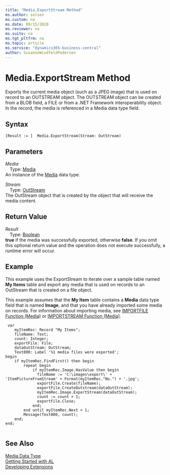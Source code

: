 ```yaml
---
title: "Media.ExportStream Method"
ms.author: solsen
ms.custom: na
ms.date: 09/15/2020
ms.reviewer: na
ms.suite: na
ms.tgt_pltfrm: na
ms.topic: article
ms.service: "dynamics365-business-central"
author: SusanneWindfeldPedersen
---
```

[//]: # (START>DO_NOT_EDIT)
[//]: # (IMPORTANT:Do not edit any of the content between here and the END>DO_NOT_EDIT.)
[//]: # (Any modifications should be made in the .xml files in the ModernDev repo.)
# Media.ExportStream Method
Exports the current media object (such as a JPEG image) that is used on record to an OUTSTREAM object. The OUTSTREAM object can be created from a BLOB field, a FILE or from a .NET Framework interoperability object. In the record, the media is referenced in a Media data type field.


## Syntax
```
[Result := ]  Media.ExportStream(Stream: OutStream)
```
## Parameters
*Media*  
&emsp;Type: [Media](media-data-type.md)  
An instance of the [Media](media-data-type.md) data type.  

*Stream*  
&emsp;Type: [OutStream](../outstream/outstream-data-type.md)  
The OutStream object that is created by the object that will receive the media content.  


## Return Value
*Result*  
&emsp;Type: [Boolean](../boolean/boolean-data-type.md)  
**true** if the media was successfully exported, otherwise **false**. If you omit this optional return value and the operation does not execute successfully, a runtime error will occur.    


[//]: # (IMPORTANT: END>DO_NOT_EDIT)

## Example  
 This example uses the ExportStream to iterate over a sample table named **My Items** table and export any media that is used on records to an OutStream that is created on a file object.  

 This example assumes that the **My Item** table contains a **Media** data type field that is named **Image**, and that you have already imported some media on records. For information about importing media, see [IMPORTFILE Function \(Media\)](../../methods-auto/media/media-importfile-method.md) or [IMPORTSTREAM Function \(Media\)](../../methods-auto/media/media-importstream-instream-text-text-method.md).  

```
 var
    myItemRec: Record "My Items";
    fileName: Text;
    count: Integer;
    exportFile: File;
    dataOutStream: OutStream;
    Text000: Label '%1 media files were exported';
begin
    if myItemRec.FindFirst() then begin  
        repeat begin
            if myItemRec.Image.HasValue then begin
              fileName := 'C:\images\export\' + 'ItemPictureFromStream' + Format(myItemRec."No.") + '.jpg';  
              exportFile.Create(fileName);  
              exportFile.CreateOutstream(dataOutStream);
              myItemRec.Image.ExportStream(dataOutStream);
              count := count + 1;  
              exportFile.Close;
            end;
        end until myItemRec.Next < 1;
        Message(Text000, count);
    end;  
end;
    
```  

## See Also
[Media Data Type](media-data-type.md)  
[Getting Started with AL](../../devenv-get-started.md)  
[Developing Extensions](../../devenv-dev-overview.md)